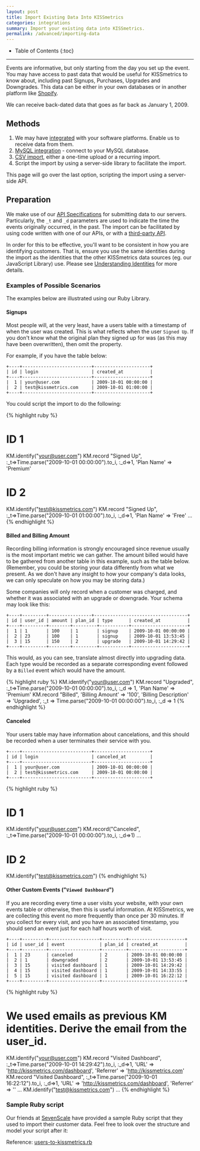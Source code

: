 ```yaml
---
layout: post
title: Import Existing Data Into KISSmetrics
categories: integrations
summary: Import your existing data into KISSmetrics.
permalink: /advanced/importing-data
---
```

* Table of Contents
{:toc}
* * *

Events are informative, but only starting from the day you set up the event. You may have access to past data that would be useful for KISSmetrics to know about, including past Signups, Purchases, Upgrades and Downgrades. This data can be either in your own databases or in another platform like [Shopify][shopify].

We can receive back-dated data that goes as far back as January 1, 2009.

## Methods

1. We may have [integrated][integrations] with your software platforms. Enable us to receive data from them.
2. [MySQL integration][mysql] - connect to your MySQL database.
3. [CSV import][csv], either a one-time upload or a recurring import.
4. Script the import by using a server-side library to facilitate the import.

This page will go over the last option, scripting the import using a server-side API.

## Preparation

We make use of our [API Specifications][specs] for submitting data to our servers. Particularly, the `_t` and `_d` parameters are used to indicate the time the events originally occurred, in the past. The import can be facilitated by using code written with one of our APIs, or with a [third-party API][other].

In order for this to be effective, you'll want to be consistent in how you are identifying customers. That is, ensure you use the same identities during the import as the identities that the other KISSmetrics data sources (eg. our JavaScript Library) use. Please see [Understanding Identities][identity] for more details.

### Examples of Possible Scenarios

The examples below are illustrated using our Ruby Library.

#### Signups

Most people will, at the very least, have a users table with a timestamp of when the user was created. This is what reflects when the user `Signed Up`.  If you don't know what the original plan they signed up for was (as this may have been overwritten), then omit the property.

For example, if you have the table below:

    +----+--------------------------+---------------------+
    | id | login                    | created_at          |
    +----+--------------------------+---------------------+
    |  1 | your@user.com            | 2009-10-01 00:00:00 |
    |  2 | test@kissmetrics.com     | 2009-10-01 01:00:00 |
    +----+--------------------------+---------------------+

You could script the import to do the following:

{% highlight ruby %}
# ID 1
KM.identify("your@user.com")
KM.record "Signed Up", :_t=>Time.parse("2009-10-01 00:00:00").to_i, :_d=>1, 'Plan Name' => 'Premium'

# ID 2
KM.identify("test@kissmetrics.com")
KM.record "Signed Up", :_t=>Time.parse("2009-10-01 01:00:00").to_i, :_d=>1, 'Plan Name' => 'Free'
...
{% endhighlight %}

#### Billed and Billing Amount

Recording billing information is strongly encouraged since revenue usually is the most important metric we can gather. The amount billed would have to be gathered from another table in this example, such as the table below. (Remember, you could be storing your data differently from what we present. As we don't have any insight to how your company's data looks, we can only speculate on how you may be storing data.)

Some companies will only record when a customer was charged, and whether it was associated with an upgrade or downgrade. Your schema may look like this:

    +----+---------+----------------+-----------------------------------+
    | id | user_id | amount | plan_id | type      | created_at          |
    +----+---------+--------+---------+-----------+---------------------+
    |  1 | 1       | 100    | 1       | signup    | 2009-10-01 00:00:00 |
    |  2 | 23      | 100    | 1       | signup    | 2009-10-01 13:53:45 |
    |  3 | 15      | 150    | 2       | upgrade   | 2009-10-01 14:29:42 |
    +----+---------+--------+---------+-----------+---------------------+

This would, as you can see, translate almost directly into upgrading data. Each type would be recorded as a separate corresponding event followed by a `Billed` event which would have the amount.

{% highlight ruby %}
KM.identify("your@user.com")
KM.record "Upgraded", :_t=>Time.parse("2009-10-01 00:00:00").to_i, :_d => 1, 'Plan Name' => 'Premium'
KM.record "Billed", 'Billing Amount' => '100', 'Billing Description' => 'Upgraded', :_t => Time.parse("2009-10-01 00:00:00").to_i, :_d => 1
{% endhighlight %}

#### Canceled

Your users table may have information about cancelations, and this should be recorded when a user terminates their service with you.

    +----+--------------------------+---------------------+
    | id | login                    | canceled_at         |
    +----+--------------------------+---------------------+
    |  1 | your@user.com            | 2009-10-01 00:00:00 |
    |  2 | test@kissmetrics.com     | 2009-10-01 00:00:00 |
    +----+--------------------------+---------------------+

{% highlight ruby %}
# ID 1
KM.identify("your@user.com")
KM.record("Canceled", :_t=>Time.parse("2009-10-01 00:00:00").to_i, :_d=>1)
...
# ID 2
KM.identify("test@kissmetrics.com")
{% endhighlight %}

#### Other Custom Events ("`Viewed Dashboard`")

If you are recording every time a user visits your website, with your own events table or otherwise, then this is useful information. At KISSmetrics, we are collecting this event no more frequently than once per 30 minutes. If you collect for every visit, and you have an associated timestamp, you should send an event just for each half hours worth of visit.

    +----+---------+-------------------+---------+---------------------+
    | id | user_id | event             | plan_id | created_at          |
    +----+---------+-------------------+---------+---------------------+
    |  1 | 23      | canceled          | 2       | 2009-10-01 00:00:00 |
    |  2 | 1       | downgraded        | 2       | 2009-10-01 13:53:45 |
    |  3 | 15      | visited dashboard | 1       | 2009-10-01 14:29:42 |
    |  4 | 15      | visited dashboard | 1       | 2009-10-01 14:33:55 |
    |  5 | 15      | visited dashboard | 1       | 2009-10-01 16:22:12 |
    +----+---------+-------------------+-------------------------------+

{% highlight ruby %}
# We used emails as previous KM identities. Derive the email from the user_id.
KM.identify("your@user.com")
KM.record "Visited Dashboard", :_t=>Time.parse("2009-10-01 14:29:42").to_i, :_d=>1, 'URL' => 'http://kissmetrics.com/dashboard', 'Referrer' => 'http://kissmetrics.com'
KM.record "Visited Dashboard", :_t=>Time.parse("2009-10-01 16:22:12").to_i, :_d=>1, 'URL' => 'http://kissmetrics.com/dashboard', 'Referrer' => ''
...
KM.identify("test@kissmetrics.com")
...
{% endhighlight %}

### Sample Ruby script

Our friends at [SevenScale][sevenscale] have provided a sample Ruby script that they used to import their customer data. Feel free to look over the structure and model your script after it:

Reference: [users-to-kissmetrics.rb][users-to-kissmetrics.rb]


[specs]: /apis/specifications
[other]: /apis/other
[mysql]: /integrations/mysql
[csv]: /integrations/csv-import
[shopify]: http://www.shopify.com/
[integrations]: /integrations
[identity]: /getting-started/understanding-identities

[sevenscale]: http://sevenscale.com/
[users-to-kissmetrics.rb]: https://s3.amazonaws.com/kissmetrics-support-files/assets/advanced/saas_importing/users-to-kissmetrics.rb
